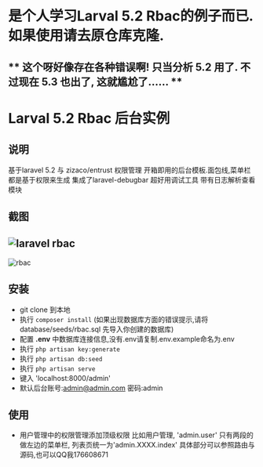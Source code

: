 # 是个人学习Larval 5.2 Rbac的例子而已.如果使用请去原仓库克隆.

** 这个呀好像存在各种错误啊! 只当分析 5.2 用了. 不过现在 5.3 也出了, 这就尴尬了...... **
-----

# Larval 5.2 Rbac 后台实例

## 说明

基于laravel 5.2 与 zizaco/entrust 权限管理
开箱即用的后台模板.面包线,菜单栏都是基于权限来生成
集成了laravel-debugbar 超好用调试工具
带有日志解析查看模块


## 截图

## ![laravel rbac](http://o7ze7op4t.bkt.clouddn.com/QQ%E6%88%AA%E5%9B%BE20160530163207.png)



![rbac](http://o7ze7op4t.bkt.clouddn.com/QQ%E6%88%AA%E5%9B%BE20160530163112.png)



## 安装

- git clone 到本地
- 执行 `composer install` (如果出现数据库方面的错误提示,请将 database/seeds/rbac.sql 先导入你创建的数据库)
- 配置 **.env** 中数据库连接信息,没有.env请复制.env.example命名为.env
- 执行 `php artisan key:generate`
- 执行 `php artisan db:seed`
- 执行 `php artisan serve`
- 键入 'localhost:8000/admin'
- 默认后台账号:admin@admin.com 密码:admin


## 使用
- 用户管理中的权限管理添加顶级权限
   比如用户管理, 'admin.user' 只有两段的做左边的菜单栏, 列表页统一为'admin.XXXX.index'
   具体部分可以参照路由与源码,也可以QQ我176608671